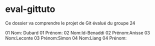 # eval-gittuto
 Ce dossier va comprendre le projet de Git évalué du groupe 24

01 Nom: Dubard
01 Prénom:
02 Nom:Id-Benaddi
02 Prénom:Anisse
03 Nom:Leconte
03 Prénom:Simon
04 Nom:Liang
04 Prénom: